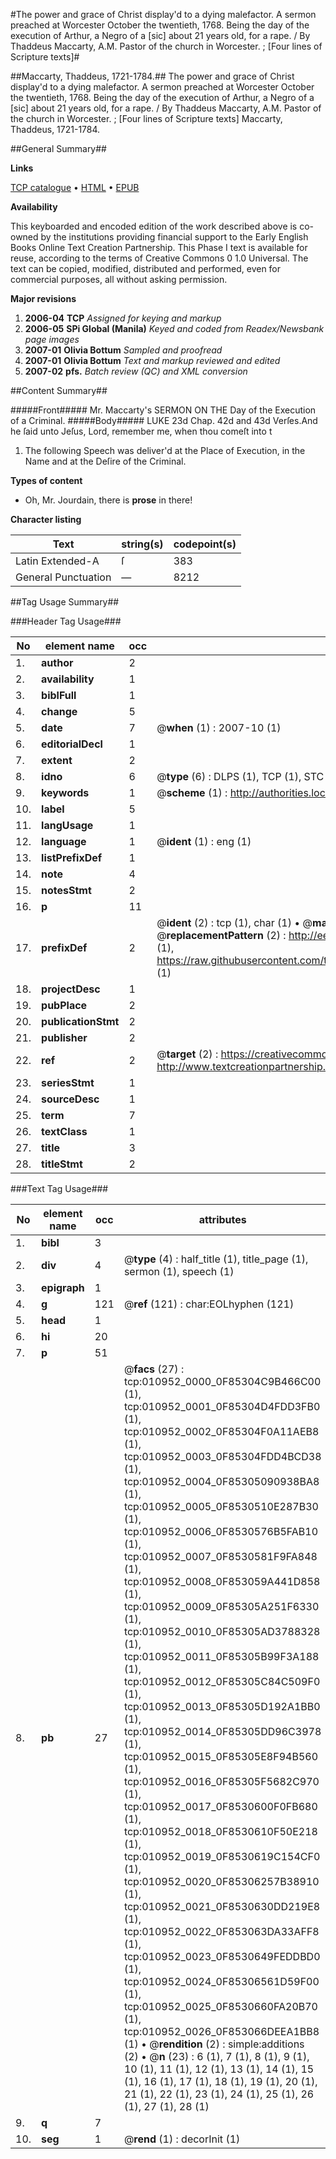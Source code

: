 #The power and grace of Christ display'd to a dying malefactor. A sermon preached at Worcester October the twentieth, 1768. Being the day of the execution of Arthur, a Negro of a [sic] about 21 years old, for a rape. / By Thaddeus Maccarty, A.M. Pastor of the church in Worcester. ; [Four lines of Scripture texts]#

##Maccarty, Thaddeus, 1721-1784.##
The power and grace of Christ display'd to a dying malefactor. A sermon preached at Worcester October the twentieth, 1768. Being the day of the execution of Arthur, a Negro of a [sic] about 21 years old, for a rape. / By Thaddeus Maccarty, A.M. Pastor of the church in Worcester. ; [Four lines of Scripture texts]
Maccarty, Thaddeus, 1721-1784.

##General Summary##

**Links**

[TCP catalogue](http://www.ota.ox.ac.uk/tcp/)  • 
[HTML](http://tei.it.ox.ac.uk/tcp/Texts-HTML/free/N08/N08565.html)  • 
[EPUB](http://tei.it.ox.ac.uk/tcp/Texts-EPUB/free/N08/N08565.epub)

**Availability**

This keyboarded and encoded edition of the
	       work described above is co-owned by the institutions
	       providing financial support to the Early English Books
	       Online Text Creation Partnership. This Phase I text is
	       available for reuse, according to the terms of Creative
	       Commons 0 1.0 Universal. The text can be copied,
	       modified, distributed and performed, even for
	       commercial purposes, all without asking permission.

**Major revisions**

1. __2006-04__ __TCP__ *Assigned for keying and markup*
1. __2006-05__ __SPi Global (Manila)__ *Keyed and coded from Readex/Newsbank page images*
1. __2007-01__ __Olivia Bottum__ *Sampled and proofread*
1. __2007-01__ __Olivia Bottum__ *Text and markup reviewed and edited*
1. __2007-02__ __pfs.__ *Batch review (QC) and XML conversion*

##Content Summary##

#####Front#####
Mr. Maccarty's SERMON ON THE Day of the Execution of a Criminal.
#####Body#####
LUKE 23d Chap. 42d and 43d Verſes.And he ſaid unto Jeſus, Lord, remember me, when thou comeſt into t
1. The following Speech was deliver'd at the Place of Execution, in the Name and at the Deſire of the Criminal.

**Types of content**

  * Oh, Mr. Jourdain, there is **prose** in there!

**Character listing**


|Text|string(s)|codepoint(s)|
|---|---|---|
|Latin Extended-A|ſ|383|
|General Punctuation|—|8212|

##Tag Usage Summary##

###Header Tag Usage###

|No|element name|occ|attributes|
|---|---|---|---|
|1.|__author__|2||
|2.|__availability__|1||
|3.|__biblFull__|1||
|4.|__change__|5||
|5.|__date__|7| @__when__ (1) : 2007-10 (1)|
|6.|__editorialDecl__|1||
|7.|__extent__|2||
|8.|__idno__|6| @__type__ (6) : DLPS (1), TCP (1), STC (1), NOTIS (1), IMAGE-SET (1), EVANS-CITATION (1)|
|9.|__keywords__|1| @__scheme__ (1) : http://authorities.loc.gov/ (1)|
|10.|__label__|5||
|11.|__langUsage__|1||
|12.|__language__|1| @__ident__ (1) : eng (1)|
|13.|__listPrefixDef__|1||
|14.|__note__|4||
|15.|__notesStmt__|2||
|16.|__p__|11||
|17.|__prefixDef__|2| @__ident__ (2) : tcp (1), char (1)  •  @__matchPattern__ (2) : ([0-9\-]+):([0-9IVX]+) (1), (.+) (1)  •  @__replacementPattern__ (2) : http://eebo.chadwyck.com/downloadtiff?vid=$1&page=$2 (1), https://raw.githubusercontent.com/textcreationpartnership/Texts/master/tcpchars.xml#$1 (1)|
|18.|__projectDesc__|1||
|19.|__pubPlace__|2||
|20.|__publicationStmt__|2||
|21.|__publisher__|2||
|22.|__ref__|2| @__target__ (2) : https://creativecommons.org/publicdomain/zero/1.0/ (1), http://www.textcreationpartnership.org/docs/. (1)|
|23.|__seriesStmt__|1||
|24.|__sourceDesc__|1||
|25.|__term__|7||
|26.|__textClass__|1||
|27.|__title__|3||
|28.|__titleStmt__|2||


###Text Tag Usage###

|No|element name|occ|attributes|
|---|---|---|---|
|1.|__bibl__|3||
|2.|__div__|4| @__type__ (4) : half_title (1), title_page (1), sermon (1), speech (1)|
|3.|__epigraph__|1||
|4.|__g__|121| @__ref__ (121) : char:EOLhyphen (121)|
|5.|__head__|1||
|6.|__hi__|20||
|7.|__p__|51||
|8.|__pb__|27| @__facs__ (27) : tcp:010952_0000_0F85304C9B466C00 (1), tcp:010952_0001_0F85304D4FDD3FB0 (1), tcp:010952_0002_0F85304F0A11AEB8 (1), tcp:010952_0003_0F85304FDD4BCD38 (1), tcp:010952_0004_0F85305090938BA8 (1), tcp:010952_0005_0F8530510E287B30 (1), tcp:010952_0006_0F8530576B5FAB10 (1), tcp:010952_0007_0F8530581F9FA848 (1), tcp:010952_0008_0F853059A441D858 (1), tcp:010952_0009_0F85305A251F6330 (1), tcp:010952_0010_0F85305AD3788328 (1), tcp:010952_0011_0F85305B99F3A188 (1), tcp:010952_0012_0F85305C84C509F0 (1), tcp:010952_0013_0F85305D192A1BB0 (1), tcp:010952_0014_0F85305DD96C3978 (1), tcp:010952_0015_0F85305E8F94B560 (1), tcp:010952_0016_0F85305F5682C970 (1), tcp:010952_0017_0F8530600F0FB680 (1), tcp:010952_0018_0F8530610F50E218 (1), tcp:010952_0019_0F8530619C154CF0 (1), tcp:010952_0020_0F85306257B38910 (1), tcp:010952_0021_0F8530630DD219E8 (1), tcp:010952_0022_0F853063DA33AFF8 (1), tcp:010952_0023_0F8530649FEDDBD0 (1), tcp:010952_0024_0F85306561D59F00 (1), tcp:010952_0025_0F8530660FA20B70 (1), tcp:010952_0026_0F853066DEEA1BB8 (1)  •  @__rendition__ (2) : simple:additions (2)  •  @__n__ (23) : 6 (1), 7 (1), 8 (1), 9 (1), 10 (1), 11 (1), 12 (1), 13 (1), 14 (1), 15 (1), 16 (1), 17 (1), 18 (1), 19 (1), 20 (1), 21 (1), 22 (1), 23 (1), 24 (1), 25 (1), 26 (1), 27 (1), 28 (1)|
|9.|__q__|7||
|10.|__seg__|1| @__rend__ (1) : decorInit (1)|

